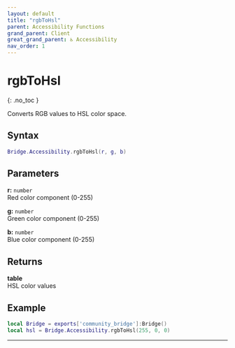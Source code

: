 ```yaml
---
layout: default
title: "rgbToHsl"
parent: Accessibility Functions
grand_parent: Client
great_grand_parent: ♿ Accessibility
nav_order: 1
---
```


# rgbToHsl
{: .no_toc }

Converts RGB values to HSL color space.

## Syntax

```lua
Bridge.Accessibility.rgbToHsl(r, g, b)
```

## Parameters

**r:** `number`  
Red color component (0-255)

**g:** `number`  
Green color component (0-255)

**b:** `number`  
Blue color component (0-255)

## Returns

**table**  
HSL color values

## Example

```lua
local Bridge = exports['community_bridge']:Bridge()
local hsl = Bridge.Accessibility.rgbToHsl(255, 0, 0)
```

---